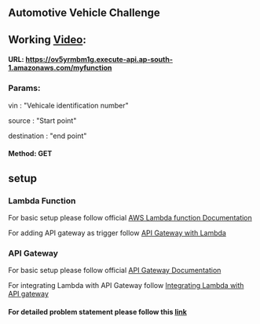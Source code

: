 ## Automotive Vehicle Challenge

## Working [Video](https://drive.google.com/file/d/1OchjkmJxIhkEWH-Al2R3Qs_S2Ji2Y-Hw/view):

#### URL: https://ov5yrmbm1g.execute-api.ap-south-1.amazonaws.com/myfunction

### Params:
vin : "Vehicale identification number"

source : "Start point"

destination : "end point"

#### Method: GET


## setup

### Lambda Function
For basic setup please follow official [AWS Lambda function Documentation](https://docs.aws.amazon.com/lambda/index.html)

For adding API gateway as trigger follow [API Gateway with Lambda](https://docs.aws.amazon.com/lambda/latest/dg/services-apigateway.html)

### API Gateway
For basic setup please follow official [API Gateway Documentation](https://aws.amazon.com/api-gateway/)

For integrating Lambda with API Gateway follow [Integrating Lambda with API gateway](https://docs.aws.amazon.com/apigateway/latest/developerguide/getting-started-with-lambda-integration.html)



#### For detailed problem statement please follow  this [link](https://www.techgig.com/hackathon/question/cHpjUFBhbUFpcHdBMTRoWnA2STNBbDNOQU43STNFWndOL3BvUTlWUk85K0lBOWhCUU5mU2JPNStmd0JsaEc1UQ==/1)
